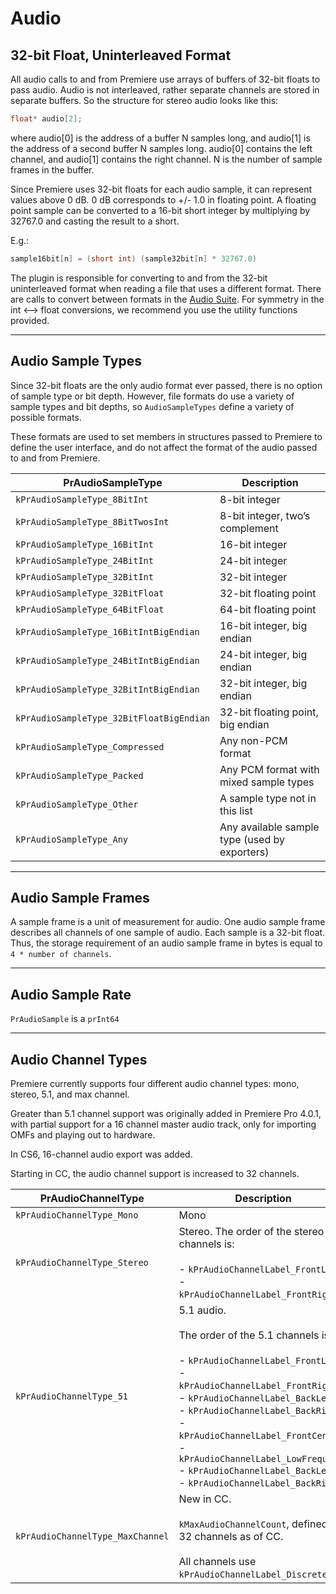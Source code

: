 <a id="universals-audio"></a>

# Audio

## 32-bit Float, Uninterleaved Format

All audio calls to and from Premiere use arrays of buffers of 32-bit floats to pass audio. Audio is not interleaved, rather separate channels are stored in separate buffers. So the structure for stereo audio looks like this:

```cpp
float* audio[2];
```

where audio[0] is the address of a buffer N samples long, and audio[1] is the address of a second buffer N samples long. audio[0] contains the left channel, and audio[1] contains the right channel. N is the number of sample frames in the buffer.

Since Premiere uses 32-bit floats for each audio sample, it can represent values above 0 dB. 0 dB corresponds to +/- 1.0 in floating point. A floating point sample can be converted to a 16-bit short integer by multiplying by 32767.0 and casting the result to a short.

E.g.:

```cpp
sample16bit[n] = (short int) (sample32bit[n] * 32767.0)
```

The plugin is responsible for converting to and from the 32-bit uninterleaved format when reading a file that uses a different format. There are calls to convert between formats in the [Audio Suite](sweetpea-suites.md#universals-sweetpea-suites-audio-suite). For symmetry in the int <–> float conversions, we recommend you use the utility functions provided.

---

## Audio Sample Types

Since 32-bit floats are the only audio format ever passed, there is no option of sample type or bit depth. However, file formats do use a variety of sample types and bit depths, so `AudioSampleTypes` define a variety of possible formats.

These formats are used to set members in structures passed to Premiere to define the user interface, and do not affect the format of the audio passed to and from Premiere.

| **PrAudioSampleType**                    | **Description**                               |
|------------------------------------------|-----------------------------------------------|
| `kPrAudioSampleType_8BitInt`             | 8-bit integer                                 |
| `kPrAudioSampleType_8BitTwosInt`         | 8-bit integer, two’s complement               |
| `kPrAudioSampleType_16BitInt`            | 16-bit integer                                |
| `kPrAudioSampleType_24BitInt`            | 24-bit integer                                |
| `kPrAudioSampleType_32BitInt`            | 32-bit integer                                |
| `kPrAudioSampleType_32BitFloat`          | 32-bit floating point                         |
| `kPrAudioSampleType_64BitFloat`          | 64-bit floating point                         |
| `kPrAudioSampleType_16BitIntBigEndian`   | 16-bit integer, big endian                    |
| `kPrAudioSampleType_24BitIntBigEndian`   | 24-bit integer, big endian                    |
| `kPrAudioSampleType_32BitIntBigEndian`   | 32-bit integer, big endian                    |
| `kPrAudioSampleType_32BitFloatBigEndian` | 32-bit floating point, big endian             |
| `kPrAudioSampleType_Compressed`          | Any non-PCM format                            |
| `kPrAudioSampleType_Packed`              | Any PCM format with mixed sample types        |
| `kPrAudioSampleType_Other`               | A sample type not in this list                |
| `kPrAudioSampleType_Any`                 | Any available sample type (used by exporters) |

---

## Audio Sample Frames

A sample frame is a unit of measurement for audio. One audio sample frame describes all channels of one sample of audio. Each sample is a 32-bit float. Thus, the storage requirement of an audio sample frame in bytes is equal to `4 * number of channels`.

---

## Audio Sample Rate

`PrAudioSample` is a `prInt64`

---

## Audio Channel Types

Premiere currently supports four different audio channel types: mono, stereo, 5.1, and max channel.

Greater than 5.1 channel support was originally added in Premiere Pro 4.0.1, with partial support for a 16 channel master audio track, only for importing OMFs and playing out to hardware.

In CS6, 16-channel audio export was added.

Starting in CC, the audio channel support is increased to 32 channels.

| **PrAudioChannelType**           | **Description**                                                                                                                                                                                                                                                                                                                                                                             |
|----------------------------------|---------------------------------------------------------------------------------------------------------------------------------------------------------------------------------------------------------------------------------------------------------------------------------------------------------------------------------------------------------------------------------------------|
| `kPrAudioChannelType_Mono`       | Mono                                                                                                                                                                                                                                                                                                                                                                                        |
| `kPrAudioChannelType_Stereo`     | Stereo. The order of the stereo channels is:<br/><br/>- `kPrAudioChannelLabel_FrontLeft`,<br/>- `kPrAudioChannelLabel_FrontRight`.                                                                                                                                                                                                                                                          |
| `kPrAudioChannelType_51`         | 5.1 audio.<br/><br/>The order of the 5.1 channels is:<br/><br/>- `kPrAudioChannelLabel_FrontLeft`,<br/>- `kPrAudioChannelLabel_FrontRight`,<br/>- `kPrAudioChannelLabel_BackLeft`,<br/>- `kPrAudioChannelLabel_BackRight`,<br/>- `kPrAudioChannelLabel_FrontCenter`,<br/>- `kPrAudioChannelLabel_LowFrequency`<br/>- `kPrAudioChannelLabel_BackLeft`<br/>- `kPrAudioChannelLabel_BackRight` |
| `kPrAudioChannelType_MaxChannel` | New in CC.<br/><br/>`kMaxAudioChannelCount`, defined as 32 channels as of CC.<br/><br/>All channels use `kPrAudioChannelLabel_Discrete`.                                                                                                                                                                                                                                                    |
